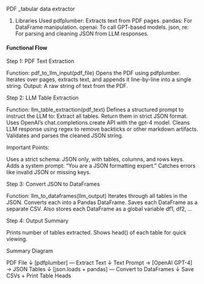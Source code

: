 PDF _tabular data extractor 

1. Libraries Used
pdfplumber: Extracts text from PDF pages.
pandas: For DataFrame manipulation.
openai: To call GPT-based models.
json, re: For parsing and cleaning JSON from LLM responses.

####  Functional Flow

Step 1: PDF Text Extraction

Function: pdf_to_llm_input(pdf_file)
Opens the PDF using pdfplumber.
Iterates over pages, extracts text, and appends it line-by-line into a single string.
Output: A raw string of text from the PDF.


Step 2: LLM Table Extraction

Function: llm_table_extraction(pdf_text)
Defines a structured prompt to instruct the LLM to:
Extract all tables.
Return them in strict JSON format.
Uses OpenAI’s chat.completions.create API with the gpt-4 model.
Cleans LLM response using regex to remove backticks or other markdown artifacts.
Validates and parses the cleaned JSON string.

Important Points:

Uses a strict schema: JSON only, with tables, columns, and rows keys.
Adds a system prompt: “You are a JSON formatting expert.”
Catches errors like invalid JSON or missing keys.

Step 3: Convert JSON to DataFrames

Function: llm_to_dataframes(llm_output)
Iterates through all tables in the JSON.
Converts each into a Pandas DataFrame.
Saves each DataFrame as a separate CSV.
Also stores each DataFrame as a global variable df1, df2, ...

Step 4: Output Summary

Prints number of tables extracted.
Shows head() of each table for quick viewing.


Summary Diagram

PDF File
   ↓
[pdfplumber] — Extract Text
   ↓
Text Prompt → [OpenAI GPT-4] → JSON Tables
   ↓
[json.loads + pandas] — Convert to DataFrames
   ↓
Save CSVs + Print Table Heads
